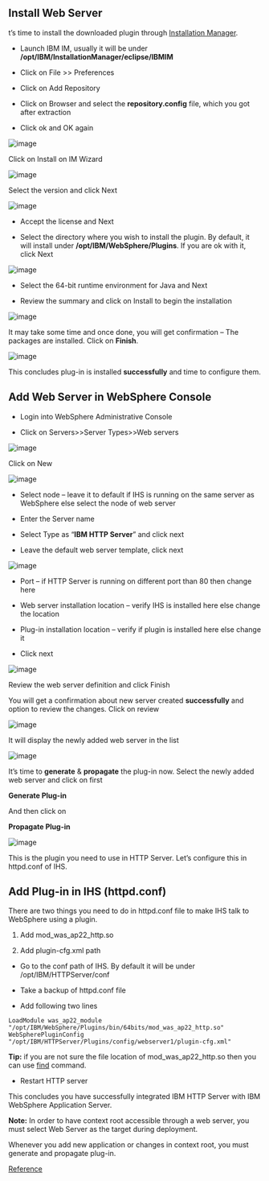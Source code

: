 ## Install Web Server

t’s time to install the downloaded plugin through  [Installation Manager](https://geekflare.com/ibm-im-installation-guide/).

-   Launch IBM IM, usually it will be under  **/opt/IBM/InstallationManager/eclipse/IBMIM**

-   Click on File >> Preferences

-   Click on Add Repository

-   Click on Browser and select the  **repository.config**  file, which you got after extraction

-   Click ok and OK again

![image](https://user-images.githubusercontent.com/3519706/80290065-a8a67680-874b-11ea-8b2b-6dadad1a963e.png)

Click on Install on IM Wizard

![image](https://user-images.githubusercontent.com/3519706/80290075-b6f49280-874b-11ea-9e1c-5f48f9994774.png)

Select the version and click Next

![image](https://user-images.githubusercontent.com/3519706/80290084-c542ae80-874b-11ea-9b5d-9cef3cd1c3e7.png)

-   Accept the license and Next

-   Select the directory where you wish to install the plugin. By default, it will install under  **/opt/IBM/WebSphere/Plugins**. If you are ok with it, click Next

![image](https://user-images.githubusercontent.com/3519706/80290097-d7245180-874b-11ea-8e06-8e649a96a09a.png)

-   Select the 64-bit runtime environment for Java and Next

-   Review the summary and click on Install to begin the installation

![image](https://user-images.githubusercontent.com/3519706/80290106-e73c3100-874b-11ea-923f-8967e33274f7.png)

It may take some time and once done, you will get confirmation – The packages are installed. Click on **Finish**.

![image](https://user-images.githubusercontent.com/3519706/80290112-f327f300-874b-11ea-8b42-d707954edb26.png)

This concludes plug-in is installed  **successfully**  and time to configure them.

## Add Web Server in WebSphere Console

-   Login into WebSphere Administrative Console

-   Click on Servers>>Server Types>>Web servers

![image](https://user-images.githubusercontent.com/3519706/80290119-02a73c00-874c-11ea-8e37-992811cfefd0.png)

Click on New

![image](https://user-images.githubusercontent.com/3519706/80290125-0dfa6780-874c-11ea-8e7a-a18af48ca002.png)

-   Select node – leave it to default if IHS is running on the same server as WebSphere else select the node of web server

-   Enter the Server name

-   Select Type as “**IBM HTTP Server**” and click next

-   Leave the default web server template, click next

![image](https://user-images.githubusercontent.com/3519706/80290135-1fdc0a80-874c-11ea-822e-3b2e75bb9ca1.png)

-   Port – if HTTP Server is running on different port than 80 then change here

-   Web server installation location – verify IHS is installed here else change the location

-   Plug-in installation location – verify if plugin is installed here else change it

-   Click next

![image](https://user-images.githubusercontent.com/3519706/80290163-57e34d80-874c-11ea-984c-ba51b10df217.png)

Review the web server definition and click Finish

You will get a confirmation about new server created **successfully** and option to review the changes. Click on review

![image](https://user-images.githubusercontent.com/3519706/80290179-6fbad180-874c-11ea-8d7e-25081f1200a7.png)

It will display the newly added web server in the list

![image](https://user-images.githubusercontent.com/3519706/80290191-7fd2b100-874c-11ea-8b79-74f701fea65f.png)

It’s time to  **generate**  &  **propagate**  the plug-in now. Select the newly added web server and click on first

**Generate Plug-in**

And then click on

**Propagate Plug-in**

![image](https://user-images.githubusercontent.com/3519706/80290201-8fea9080-874c-11ea-8f01-d67b1c6957b9.png)

This is the plugin you need to use in HTTP Server. Let’s configure this in httpd.conf of IHS.

## Add Plug-in in IHS (httpd.conf)

There are two things you need to do in httpd.conf file to make IHS talk to WebSphere using a plugin.

1.  Add mod_was_ap22_http.so

2.  Add plugin-cfg.xml path

-   Go to the conf path of IHS. By default it will be under /opt/IBM/HTTPServer/conf

-   Take a backup of httpd.conf file

-   Add following two lines
```
LoadModule was_ap22_module "/opt/IBM/WebSphere/Plugins/bin/64bits/mod_was_ap22_http.so"
WebSpherePluginConfig "/opt/IBM/HTTPServer/Plugins/config/webserver1/plugin-cfg.xml"
```
**Tip:**  if you are not sure the file location of mod_was_ap22_http.so then you can use  [find](https://geekflare.com/useful-linux-find-commands-for-system-administrator/)  command.

-   Restart HTTP server

This concludes you have successfully integrated IBM HTTP Server with IBM WebSphere Application Server.

**Note:**  In order to have context root accessible through a web server, you must select Web Server as the target during deployment.

Whenever you add new application or changes in context root, you must generate and propagate plug-in.

[Reference](https://geekflare.com/integrate-http-server-with-websphere-8-5/)